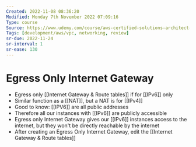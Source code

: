 ```yaml
---
Created: 2022-11-08 08:36:20
Modified: Monday 7th November 2022 07:09:16
Type: course
Source: https://www.udemy.com/course/aws-certified-solutions-architect-associate-saa-c01/?xref=E0Aed11STH4LPUQvCz0GJFABTmM=
Tags: [development/aws/vpc, networking, review]
sr-due: 2022-11-24
sr-interval: 1
sr-ease: 130
---
```


# Egress Only Internet Gateway

- Egress only [[Internet Gateway & Route tables]] if for [[IPv6]] only
- Similar function as a [[NAT]], but a NAT is for [[IPv4]]
- Good to know: [[IPV6]] are all public addresses
- Therefore all our instances with [[IPv6]] are publicly accessible
- Egress only Internet Gateway gives our [[IPv6]] instances access to the internet, but they won't be directly reachable by the internet
- After creating an Egress Only Internet Gateway, edit the [[Internet Gateway & Route tables]]

